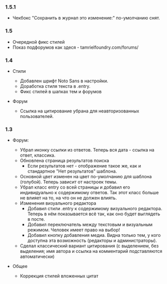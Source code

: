 ### 1.5.1 ###
* Чекбокс "Сохранить в журнал это изменение:" по-умолчанию снят.

### 1.5 ###
* Очередной фикс стилей
* Показ подфорумов как здеся - tamrielfoundry.com/forums/

### 1.4 ###
* Стили
  * Добавлен шрифт Noto Sans в настройки.
  * Доработка стиля текста в .entry.
  * Фикс стилей в шапках тем и форумов

* Форум
  * Ссылка на цитирование убрана для неавторизованных пользователей.

### 1.3 ###
* Форум:
  * Убрал иконку ссылки из ответов. Теперь вся дата - ссылка на ответ, классика.
  * Обновлена страница результатов поиска
    * Если результатов нет - отображение такое же, как и стандартное "Нет результатов" шаблона.
  * Основной цвет изменен на цвет по-умолчанию для шаблона (голубой). Теперь зависит от настроек темы.
  * Убрал класс entry со всей страницы и добавил его индивидуально к содержимому ответов. Так этот класс больше не влияет на то, на что он не должен влиять.
  * Изменения визуального редактора
    * Добавил стили .entry к содержимому визуального редактора. Теперь в нём показывается всё так, как оно будет выглядеть в посте.
    * Добавил переключатель между текстовым и визуальным режимом. Человек имеет право на выбор!
    * Добавил кнопку добавления медиа. Видна только тем, у кого доступна эта возможность (редакторы и администраторы).
  * Сделал классический вариант цитирования (с выделением, без выделения; имя автора и ссылка на комментарий подставляются автоматически)

* Общее
  * Коррекция стилей вложенных цитат
